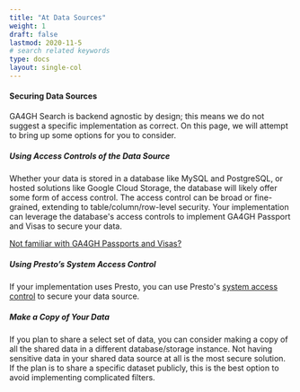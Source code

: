 ```yaml
---
title: "At Data Sources"
weight: 1
draft: false
lastmod: 2020-11-5
# search related keywords
type: docs
layout: single-col
---
```

#### Securing Data Sources
GA4GH Search is backend agnostic by design; this means we do not suggest a specific implementation as correct. On this page, we will attempt to bring up some options for you to consider.

##### Using Access Controls of the Data Source
Whether your data is stored in a database like MySQL and PostgreSQL, or hosted solutions like Google Cloud Storage, the database will likely offer some form of access control. The access control can be broad or fine-grained, extending to table/column/row-level security. Your implementation can leverage the database's access controls to implement GA4GH Passport and Visas to secure your data. 

[Not familiar with GA4GH Passports and Visas?](https://github.com/ga4gh-duri/ga4gh-duri.github.io/tree/master/researcher_ids)


##### Using Presto’s System Access Control
If your implementation uses Presto, you can use Presto's [system access control](https://prestodb.io/docs/current/security/built-in-system-access-control.html) to secure your data source.

##### Make a Copy of Your Data
If you plan to share a select set of data, you can consider making a copy of all the shared data in a different database/storage instance. Not having sensitive data in your shared data source at all is the most secure solution. If the plan is to share a specific dataset publicly, this is the best option to avoid implementing complicated filters.
